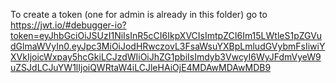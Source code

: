 To create a token (one for admin is already in this folder) go to 
https://jwt.io/#debugger-io?token=eyJhbGciOiJSUzI1NiIsInR5cCI6IkpXVCIsImtpZCI6Im15LWtleS1pZGVudGlmaWVyIn0.eyJpc3MiOiJodHRwczovL3FsaWsuYXBpLmludGVybmFsIiwiYXVkIjoicWxpay5hcGkiLCJzdWIiOiJhZG1pbiIsImdyb3VwcyI6WyJFdmVyeW9uZSJdLCJuYW1lIjoiQWRtaW4iLCJleHAiOjE4MDAwMDAwMDB9
